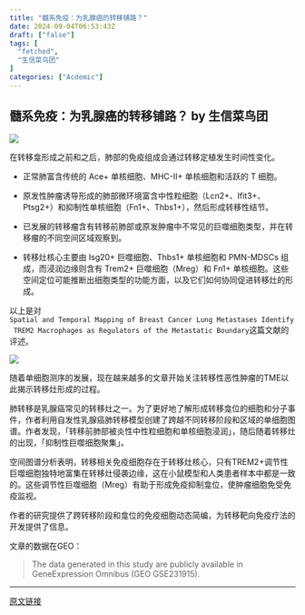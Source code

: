 ```yaml
---
title: "髓系免疫：为乳腺癌的转移铺路？"
date: 2024-09-04T06:53:43Z
draft: ["false"]
tags: [
  "fetched",
  "生信菜鸟团"
]
categories: ["Acdemic"]
---
```

髓系免疫：为乳腺癌的转移铺路？ by 生信菜鸟团
------
<div><section><p><img data-backh="401" data-backw="562" data-imgfileid="100043579" data-ratio="0.7138888888888889" data-s="300,640" data-src="https://mmbiz.qpic.cn/mmbiz_png/iaRJcrq2Los9NVDy6FPug5QpvdEkrV1ibeQ5x8cZwq9lQzX8QwOLtZX5fZGI1OAbAtD7q98nDbhj7atGia3VoYmlg/640?wx_fmt=png&amp;from=appmsg" data-type="png" data-w="1080" src="https://mmbiz.qpic.cn/mmbiz_png/iaRJcrq2Los9NVDy6FPug5QpvdEkrV1ibeQ5x8cZwq9lQzX8QwOLtZX5fZGI1OAbAtD7q98nDbhj7atGia3VoYmlg/640?wx_fmt=png&amp;from=appmsg"></p><p>在转移龛形成之前和之后，肺部的免疫组成会通过转移定植发生时间性变化。</p><ul><li><p>正常肺富含传统的 Ace+ 单核细胞、MHC-II+ 单核细胞和活跃的 T 细胞。</p></li><li><p>原发性肿瘤诱导形成的肺部微环境富含中性粒细胞（Lcn2+、Ifit3+、Ptsg2+）和抑制性单核细胞（Fn1+、Thbs1+），然后形成转移性结节。</p></li><li><p>已发展的转移瘤含有转移前肺部或原发肿瘤中不常见的巨噬细胞类型，并在转移瘤的不同空间区域观察到。</p></li><li><p>转移灶核心主要由 Isg20+ 巨噬细胞、Thbs1+ 单核细胞和 PMN-MDSCs 组成，而浸润边缘则含有 Trem2+ 巨噬细胞（Mreg）和 Fn1+ 单核细胞。这些空间定位可能推断出细胞类型的功能方面，以及它们如何协同促进转移灶的形成。</p></li></ul><p>以上是对<code>Spatial and Temporal Mapping of Breast Cancer Lung Metastases Identify TREM2 Macrophages as Regulators of the Metastatic Boundary</code>这篇文献的评述。</p><p><img data-backh="292" data-backw="562" data-imgfileid="100043580" data-ratio="0.5194444444444445" data-s="300,640" data-src="https://mmbiz.qpic.cn/mmbiz_png/iaRJcrq2Los9NVDy6FPug5QpvdEkrV1ibeSP3b3khZJTVxdw0r8nO33gwibVOxMEKR9XIiaUR21OKic86f6icaDkRfXQ/640?wx_fmt=png&amp;from=appmsg" data-type="png" data-w="1080" src="https://mmbiz.qpic.cn/mmbiz_png/iaRJcrq2Los9NVDy6FPug5QpvdEkrV1ibeSP3b3khZJTVxdw0r8nO33gwibVOxMEKR9XIiaUR21OKic86f6icaDkRfXQ/640?wx_fmt=png&amp;from=appmsg"></p><p>随着单细胞测序的发展，现在越来越多的文章开始关注转移性恶性肿瘤的TME以此揭示转移灶形成的过程。</p><p>肺转移是乳腺癌常见的转移灶之一。为了更好地了解形成转移龛位的细胞和分子事件，作者利用自发性乳腺癌肺转移模型创建了跨越不同转移阶段和区域的单细胞图谱。作者发现，<span>「转移前肺部被炎性中性粒细胞和单核细胞浸润」</span>，随后随着转移灶的出现，<span>「抑制性巨噬细胞聚集」</span>。</p><p>空间图谱分析表明，转移相关免疫细胞存在于转移灶核心，只有TREM2+调节性巨噬细胞独特地富集在转移灶侵袭边缘，这在小鼠模型和人类患者样本中都是一致的。这些调节性巨噬细胞（Mreg）有助于形成免疫抑制龛位，使肿瘤细胞免受免疫监视。</p><p>作者的研究提供了跨转移阶段和龛位的免疫细胞动态简编，为转移靶向免疫疗法的开发提供了信息。</p><p>文章的数据在GEO：</p><blockquote><p>The data generated in this study are publicly available in GeneExpression Omnibus (GEO GSE231915).</p></blockquote></section><p><mp-style-type data-value="10000"></mp-style-type></p></div>  
<hr>
<a href="https://mp.weixin.qq.com/s/YMrs-xs9yHMGsHBLIgYohw",target="_blank" rel="noopener noreferrer">原文链接</a>
